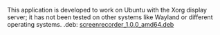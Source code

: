 This application is developed to work on Ubuntu with the Xorg display server; it has not been tested on other systems like Wayland or different operating systems.
.deb:
[screenrecorder_1.0.0_amd64.deb](https://github.com/huseyincorakli/screenrecorder/tree/main/releases/screenrecorder_1.0.0_amd64.deb)
